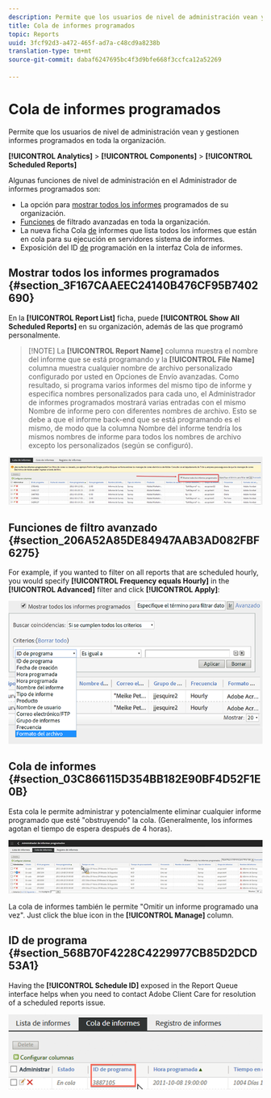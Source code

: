 ```yaml
---
description: Permite que los usuarios de nivel de administración vean y gestionen informes programados en toda la organización.
title: Cola de informes programados
topic: Reports
uuid: 3fcf92d3-a472-465f-ad7a-c48cd9a8238b
translation-type: tm+mt
source-git-commit: dabaf6247695bc4f3d9bfe668f3ccfca12a52269

---
```



# Cola de informes programados

Permite que los usuarios de nivel de administración vean y gestionen informes programados en toda la organización.

**[!UICONTROL Analytics]** > **[!UICONTROL Components]** > **[!UICONTROL Scheduled Reports]**

Algunas funciones de nivel de administración en el Administrador de informes programados son:

* La opción para [mostrar todos los informes](/help/admin/admin/scheduled-reports-admin.md#section_3F167CAAEEC24140B476CF95B7402690) programados de su organización.
* [Funciones](/help/admin/admin/scheduled-reports-admin.md#section_206A52A85DE84947AAB3AD082FBF6275) de filtrado avanzadas en toda la organización.
* La nueva ficha Cola [de](/help/admin/admin/scheduled-reports-admin.md#section_03C866115D354BB182E90BF4D52F1E0B) informes que lista todos los informes que están en cola para su ejecución en servidores sistema de informes.
* Exposición del ID [de](/help/admin/admin/scheduled-reports-admin.md#section_568B70F4228C4229977CB85D2DCD53A1) programación en la interfaz Cola de informes.

## Mostrar todos los informes programados {#section_3F167CAAEEC24140B476CF95B7402690}

En la **[!UICONTROL Report List]** ficha, puede **[!UICONTROL Show All Scheduled Reports]** en su organización, además de las que programó personalmente.

>[!NOTE] La **[!UICONTROL Report Name]** columna muestra el nombre del informe que se está programando y la **[!UICONTROL File Name]** columna muestra cualquier nombre de archivo personalizado configurado por usted en Opciones de Envío avanzadas. Como resultado, si programa varios informes del mismo tipo de informe y especifica nombres personalizados para cada uno, el Administrador de informes programados mostrará varias entradas con el mismo Nombre de informe pero con diferentes nombres de archivo. Esto se debe a que el informe back-end que se está programando es el mismo, de modo que la columna Nombre del informe tendría los mismos nombres de informe para todos los nombres de archivo excepto los personalizados (según se configuró).

![](assets/show_all_scheduled_reports.png)

## Funciones de filtro avanzado {#section_206A52A85DE84947AAB3AD082FBF6275}

For example, if you wanted to filter on all reports that are scheduled hourly, you would specify **[!UICONTROL Frequency equals Hourly]** in the **[!UICONTROL Advanced]** filter and click **[!UICONTROL Apply]**:

![](assets/advanced_filtering_schedl_reports.png)

## Cola de informes {#section_03C866115D354BB182E90BF4D52F1E0B}

Esta cola le permite administrar y potencialmente eliminar cualquier informe programado que esté &quot;obstruyendo&quot; la cola. (Generalmente, los informes agotan el tiempo de espera después de 4 horas).

![](assets/scheduled_reports_2.png)

La cola de informes también le permite &quot;Omitir un informe programado una vez&quot;. Just click the blue icon in the **[!UICONTROL Manage]** column.

## ID de programa {#section_568B70F4228C4229977CB85D2DCD53A1}

Having the **[!UICONTROL Schedule ID]** exposed in the Report Queue interface helps when you need to contact Adobe Client Care for resolution of a scheduled reports issue.

![](assets/schedule_id.png)

